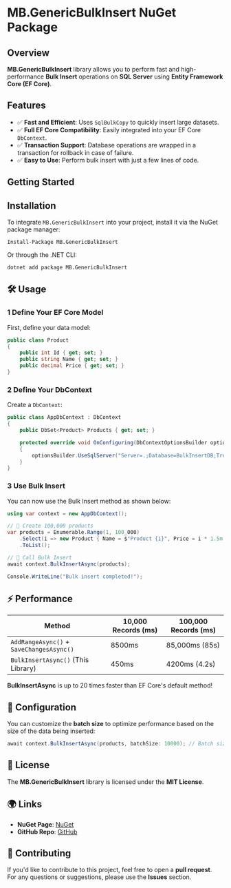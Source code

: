 ﻿# MB.GenericBulkInsert NuGet Package

## Overview
**MB.GenericBulkInsert** library allows you to perform fast and high-performance **Bulk Insert** operations on **SQL Server** using **Entity Framework Core (EF Core)**.

## Features
- ✅ **Fast and Efficient**: Uses `SqlBulkCopy` to quickly insert large datasets.
- ✅ **Full EF Core Compatibility**: Easily integrated into your EF Core `DbContext`.
- ✅ **Transaction Support**: Database operations are wrapped in a transaction for rollback in case of failure.
- ✅ **Easy to Use**: Perform bulk insert with just a few lines of code.

## Getting Started

## Installation
To integrate `MB.GenericBulkInsert` into your project, install it via the NuGet package manager:

```plaintext
Install-Package MB.GenericBulkInsert
```
Or through the .NET CLI:
```plaintext
dotnet add package MB.GenericBulkInsert
```

## **🛠 Usage**

### **1️ Define Your EF Core Model**

First, define your data model:

```csharp
public class Product
{
    public int Id { get; set; }
    public string Name { get; set; }
    public decimal Price { get; set; }
}
```
### **2️ Define Your DbContext**

Create a `DbContext`:

```csharp
public class AppDbContext : DbContext
{
    public DbSet<Product> Products { get; set; }

    protected override void OnConfiguring(DbContextOptionsBuilder optionsBuilder)
    {
        optionsBuilder.UseSqlServer("Server=.;Database=BulkInsertDB;Trusted_Connection=True;");
    }
}
```
### **3️ Use Bulk Insert**

You can now use the Bulk Insert method as shown below:

```csharp
using var context = new AppDbContext();

// 📌 Create 100,000 products
var products = Enumerable.Range(1, 100_000)
    .Select(i => new Product { Name = $"Product {i}", Price = i * 1.5m })
    .ToList();

// 📌 Call Bulk Insert
await context.BulkInsertAsync(products);

Console.WriteLine("Bulk insert completed!");

```
## **⚡ Performance**

| **Method**                            | **10,000 Records (ms)** | **100,000 Records (ms)**   |
|---------------------------------------|-------------------------|----------------------------|
| `AddRangeAsync()` + `SaveChangesAsync()` | 8500ms                  | 85,000ms (85s)             |
| `BulkInsertAsync()` (This Library)    | 450ms                   | 4200ms (4.2s)              |

**BulkInsertAsync** is up to 20 times faster than EF Core's default method!


## **🔧 Configuration**

You can customize the **batch size** to optimize performance based on the size of the data being inserted:

```csharp
await context.BulkInsertAsync(products, batchSize: 10000); // Batch size of 10,000
```

## **📜 License**

The **MB.GenericBulkInsert** library is licensed under the **MIT License**.  

## **🌍 Links**

- **NuGet Page**: [NuGet](https://www.nuget.org/packages/MB.GenericBulkInsert)
- **GitHub Repo**: [GitHub](https://github.com/your-username/MB.GenericBulkInsert)

## **🙌 Contributing**

If you'd like to contribute to this project, feel free to open a **pull request**.  
For any questions or suggestions, please use the **Issues** section.
